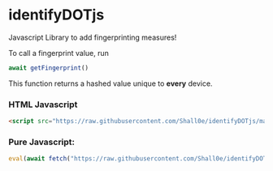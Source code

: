 # identifyDOTjs
Javascript Library to add fingerprinting measures!

To call a fingerprint value, run
```Javascript
await getFingerprint()
```
This function returns a hashed value unique to **every** device.



### HTML Javascript
```HTML
<script src="https://raw.githubusercontent.com/Shall0e/identifyDOTjs/main/identify.js"></script>
```
### Pure Javascript:
```Javascript
eval(await fetch("https://raw.githubusercontent.com/Shall0e/identifyDOTjs/main/identify.js").then(e=>e.text()))
```
